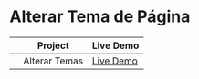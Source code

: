 # Alterar Tema de Página

|     | Project           | Live Demo                                                             |
| :-: | ----------------- | --------------------------------------------------------------        |
|     | Alterar Temas     | [Live Demo](https://valderlanjs.github.io/Alternar_tema/) |
